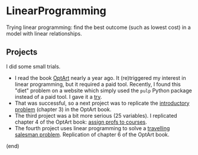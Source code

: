 # LinearProgramming
Trying linear programming: find the best outcome (such as lowest cost) in a model with linear relationships.

## Projects

I did some small trials.

- I read the book [OptArt](https://www.amazon.com/Opt-Art-Mathematical-Optimization-Visual/dp/0691164061) nearly a year ago.
  It (re)triggered my interest in linear programming, but it required a paid tool.
  Recently, I found this "diet"  problem on a website which simply used the `pulp` Python package instead of a paid tool. 
  I gave it a [try](diet/diet.ipynb).
- That was successful, so a next project was to replicate the [introductory problem](optart/optart.ipynb) (chapter 3) in the OptArt book.
- The third project was a bit more serious (25 variables).
  I replicated chapter 4 of the OptArt book: [assign profs to courses](linassign/LinAssign.ipynb).
- The fourth project uses linear programming to solve a [travelling salesman problem](tsp/tsp.ipynb).
  Replication of chapter 6 of the OptArt book.

(end)
